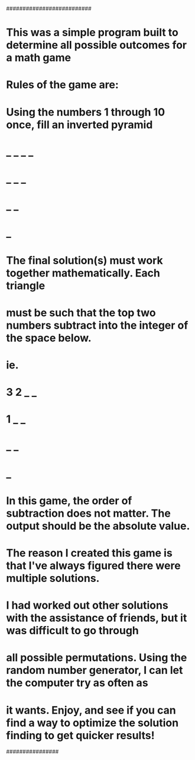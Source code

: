 ##########################
# This was a simple program built to determine all possible outcomes for a math game
# Rules of the game are:
# Using the numbers 1 through 10 once, fill an inverted pyramid
#
# _   _   _   _
#   _   _   _
#     _   _
#       _
#
# The final solution(s) must work together mathematically. Each triangle
# must be such that the top two numbers subtract into the integer of the space below.
#
# ie.
#
# 3   2   _   _
#   1   _   _
#     _   _
#       _
#
# In this game, the order of subtraction does not matter. The output should be the absolute value.
#
# The reason I created this game is that I've always figured there were multiple solutions.
# I had worked out other solutions with the assistance of friends, but it was difficult to go through
# all possible permutations. Using the random number generator, I can let the computer try as often as
# it wants. Enjoy, and see if you can find a way to optimize the solution finding to get quicker results!
################
